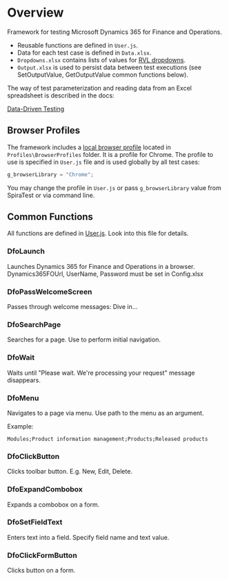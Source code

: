 # Overview

Framework for testing Microsoft Dynamics 365 for Finance and Operations.

- Reusable functions are defined in `User.js`.
- Data for each test case is defined in `Data.xlsx`.
- `Dropdowns.xlsx` contains lists of values for [RVL dropdowns](https://rapisedoc.inflectra.com/Guide/rvl_editor/#param-dropdowns).
- `Output.xlsx` is used to persist data between test executions (see SetOutputValue, GetOutputValue common functions below).
 
The way of test parameterization and reading data from an Excel spreadsheet is described in the docs:

[Data-Driven Testing](https://rapisedoc.inflectra.com/Guide/ddt/)

## Browser Profiles

The framework includes a [local browser profile](https://rapisedoc.inflectra.com/Guide/browser_settings/#local-browser-profiles) located in `Profiles\BrowserProfiles` folder. It is a profile for Chrome. The profile to use is specified in `User.js` file and is used globally by all test cases:

```javascript
g_browserLibrary = "Chrome";
```

You may change the profile in `User.js` or pass `g_browserLibrary` value from SpiraTest or via command line.

## Common Functions

All functions are defined in [User.js](User.js). Look into this file for details.

### DfoLaunch

Launches Dynamics 365 for Finance and Operations in a browser. Dynamics365FOUrl, UserName, Password must be set in Config.xlsx

### DfoPassWelcomeScreen

Passes through welcome messages: Dive in...

### DfoSearchPage

Searches for a page. Use to perform initial navigation.

### DfoWait

Waits until "Please wait. We're processing your request" message disappears.

### DfoMenu

Navigates to a page via menu. Use path to the menu as an argument. 

Example:  

`Modules;Product information management;Products;Released products`

### DfoClickButton

Clicks toolbar button. E.g. New, Edit, Delete.

### DfoExpandCombobox

Expands a combobox on a form.

### DfoSetFieldText

Enters text into a field. Specify field name and text value.

### DfoClickFormButton

Clicks button on a form.
